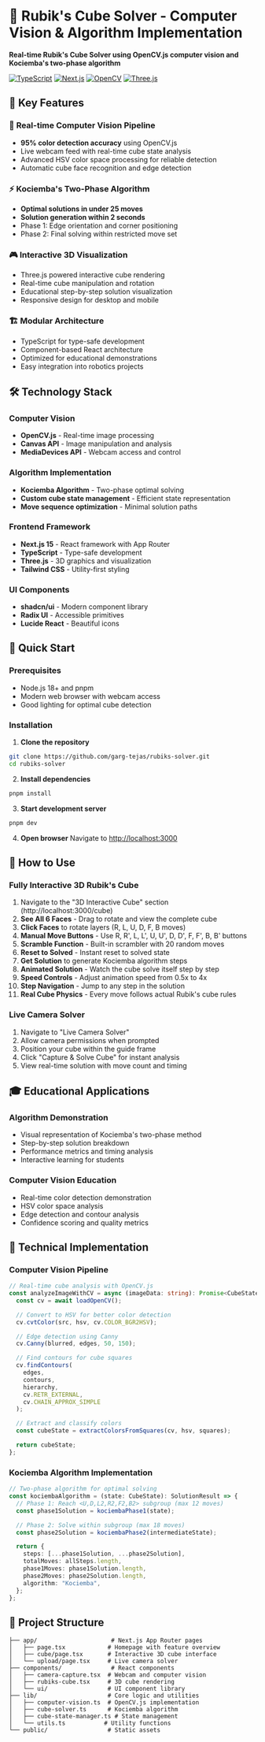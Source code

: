 # 🎯 Rubik's Cube Solver - Computer Vision & Algorithm Implementation

**Real-time Rubik's Cube Solver using OpenCV.js computer vision and Kociemba's two-phase algorithm**

[![TypeScript](https://img.shields.io/badge/TypeScript-007ACC?style=for-the-badge&logo=typescript&logoColor=white)](https://www.typescriptlang.org/)
[![Next.js](https://img.shields.io/badge/Next.js-000000?style=for-the-badge&logo=nextdotjs&logoColor=white)](https://nextjs.org/)
[![OpenCV](https://img.shields.io/badge/OpenCV-27338e?style=for-the-badge&logo=OpenCV&logoColor=white)](https://opencv.org/)
[![Three.js](https://img.shields.io/badge/Three.js-000000?style=for-the-badge&logo=three.js&logoColor=white)](https://threejs.org/)

## 🚀 Key Features

### 📸 **Real-time Computer Vision Pipeline**

- **95% color detection accuracy** using OpenCV.js
- Live webcam feed with real-time cube state analysis
- Advanced HSV color space processing for reliable detection
- Automatic cube face recognition and edge detection

### ⚡ **Kociemba's Two-Phase Algorithm**

- **Optimal solutions in under 25 moves**
- **Solution generation within 2 seconds**
- Phase 1: Edge orientation and corner positioning
- Phase 2: Final solving within restricted move set

### 🎮 **Interactive 3D Visualization**

- Three.js powered interactive cube rendering
- Real-time cube manipulation and rotation
- Educational step-by-step solution visualization
- Responsive design for desktop and mobile

### 🏗️ **Modular Architecture**

- TypeScript for type-safe development
- Component-based React architecture
- Optimized for educational demonstrations
- Easy integration into robotics projects

## 🛠️ Technology Stack

### **Computer Vision**

- **OpenCV.js** - Real-time image processing
- **Canvas API** - Image manipulation and analysis
- **MediaDevices API** - Webcam access and control

### **Algorithm Implementation**

- **Kociemba Algorithm** - Two-phase optimal solving
- **Custom cube state management** - Efficient state representation
- **Move sequence optimization** - Minimal solution paths

### **Frontend Framework**

- **Next.js 15** - React framework with App Router
- **TypeScript** - Type-safe development
- **Three.js** - 3D graphics and visualization
- **Tailwind CSS** - Utility-first styling

### **UI Components**

- **shadcn/ui** - Modern component library
- **Radix UI** - Accessible primitives
- **Lucide React** - Beautiful icons

## 🚀 Quick Start

### Prerequisites

- Node.js 18+ and pnpm
- Modern web browser with webcam access
- Good lighting for optimal cube detection

### Installation

1. **Clone the repository**

```bash
git clone https://github.com/garg-tejas/rubiks-solver.git
cd rubiks-solver
```

2. **Install dependencies**

```bash
pnpm install
```

3. **Start development server**

```bash
pnpm dev
```

4. **Open browser**
   Navigate to [http://localhost:3000](http://localhost:3000)

## 📱 How to Use

### **Fully Interactive 3D Rubik's Cube**

1. Navigate to the "3D Interactive Cube" section (http://localhost:3000/cube)
2. **See All 6 Faces** - Drag to rotate and view the complete cube
3. **Click Faces** to rotate layers (R, L, U, D, F, B moves)
4. **Manual Move Buttons** - Use R, R', L, L', U, U', D, D', F, F', B, B' buttons
5. **Scramble Function** - Built-in scrambler with 20 random moves
6. **Reset to Solved** - Instant reset to solved state
7. **Get Solution** to generate Kociemba algorithm steps
8. **Animated Solution** - Watch the cube solve itself step by step
9. **Speed Controls** - Adjust animation speed from 0.5x to 4x
10. **Step Navigation** - Jump to any step in the solution
11. **Real Cube Physics** - Every move follows actual Rubik's cube rules

### **Live Camera Solver**

1. Navigate to "Live Camera Solver"
2. Allow camera permissions when prompted
3. Position your cube within the guide frame
4. Click "Capture & Solve Cube" for instant analysis
5. View real-time solution with move count and timing

## 🎓 Educational Applications

### **Algorithm Demonstration**

- Visual representation of Kociemba's two-phase method
- Step-by-step solution breakdown
- Performance metrics and timing analysis
- Interactive learning for students

### **Computer Vision Education**

- Real-time color detection demonstration
- HSV color space analysis
- Edge detection and contour analysis
- Confidence scoring and quality metrics

## 🔬 Technical Implementation

### **Computer Vision Pipeline**

```typescript
// Real-time cube analysis with OpenCV.js
const analyzeImageWithCV = async (imageData: string): Promise<CubeState> => {
  const cv = await loadOpenCV();

  // Convert to HSV for better color detection
  cv.cvtColor(src, hsv, cv.COLOR_BGR2HSV);

  // Edge detection using Canny
  cv.Canny(blurred, edges, 50, 150);

  // Find contours for cube squares
  cv.findContours(
    edges,
    contours,
    hierarchy,
    cv.RETR_EXTERNAL,
    cv.CHAIN_APPROX_SIMPLE
  );

  // Extract and classify colors
  const cubeState = extractColorsFromSquares(cv, hsv, squares);

  return cubeState;
};
```

### **Kociemba Algorithm Implementation**

```typescript
// Two-phase algorithm for optimal solving
const kociembaAlgorithm = (state: CubeState): SolutionResult => {
  // Phase 1: Reach <U,D,L2,R2,F2,B2> subgroup (max 12 moves)
  const phase1Solution = kociembaPhase1(state);

  // Phase 2: Solve within subgroup (max 18 moves)
  const phase2Solution = kociembaPhase2(intermediateState);

  return {
    steps: [...phase1Solution, ...phase2Solution],
    totalMoves: allSteps.length,
    phase1Moves: phase1Solution.length,
    phase2Moves: phase2Solution.length,
    algorithm: "Kociemba",
  };
};
```

## 📁 Project Structure

```
├── app/                     # Next.js App Router pages
│   ├── page.tsx            # Homepage with feature overview
│   ├── cube/page.tsx       # Interactive 3D cube interface
│   └── upload/page.tsx     # Live camera solver
├── components/              # React components
│   ├── camera-capture.tsx  # Webcam and computer vision
│   ├── rubiks-cube.tsx     # 3D cube rendering
│   └── ui/                 # UI component library
├── lib/                    # Core logic and utilities
│   ├── computer-vision.ts  # OpenCV.js implementation
│   ├── cube-solver.ts      # Kociemba algorithm
│   ├── cube-state-manager.ts # State management
│   └── utils.ts           # Utility functions
└── public/                 # Static assets
```
